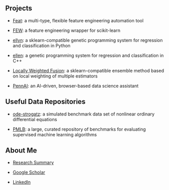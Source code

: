 ## Projects

 - [Feat](http://lacava.github.io/feat): a multi-type, flexible feature engineering automation tool

 - [FEW](http://lacava.github.io/few): a feature engineering wrapper for scikit-learn 

 - [ellyn](http://epistasislab.github.io/ellyn): a sklearn-compatible genetic programming system for regression and classification in Python

 - [ellen](http://lacava.github.io/ellen): a genetic programming system for regression and classification in C++

 - [Locally Weighted Fusion](http://github.com/lacava/LocallyWeightedFusion): a sklearn-compatible ensemble method based on local weighting of multiple estimators

 - [PennAI](https://epistasislab.github.io/pennai): an AI-driven, browser-based data science assistant

## Useful Data Repositories

 - [ode-strogatz](http://lacava.github.io/ode-strogatz): a simulated benchmark data set of nonlinear ordinary differential equations

 - [PMLB](https://github.com/EpistasisLab/penn-ml-benchmarks/): a large, curated repository of benchmarks for evaluating supervised machine learning algorithms


## About Me


 - [Research Summary](http://www.williamlacava.com/research) 

 - [Google Scholar](https://scholar.google.com/citations?user=iZB7inEAAAAJ&hl=en)

 - [LinkedIn](https://www.linkedin.com/in/williamlacava/)
